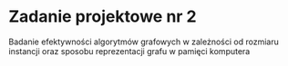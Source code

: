 # Zadanie projektowe nr 2
Badanie efektywności algorytmów grafowych w zależności od rozmiaru instancji
oraz sposobu reprezentacji grafu w pamięci komputera
